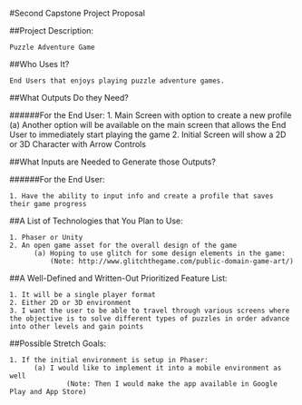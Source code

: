 #Second Capstone Project Proposal

##Project Description:

    Puzzle Adventure Game

##Who Uses It?

    End Users that enjoys playing puzzle adventure games.

##What Outputs Do they Need?

######For the End User:
    1. Main Screen with option to create a new profile
          (a) Another option will be available on the main screen that allows the End User to immediately start playing the game
    2. Initial Screen will show a 2D or 3D Character with Arrow Controls

##What Inputs are Needed to Generate those Outputs?

######For the End User:

    1. Have the ability to input info and create a profile that saves their game progress

##A List of Technologies that You Plan to Use:

    1. Phaser or Unity
    2. An open game asset for the overall design of the game
          (a) Hoping to use glitch for some design elements in the game:
              (Note: http://www.glitchthegame.com/public-domain-game-art/)

##A Well-Defined and Written-Out Prioritized Feature List:

    1. It will be a single player format
    2. Either 2D or 3D environment
    3. I want the user to be able to travel through various screens where the objective is to solve different types of puzzles in order advance into other levels and gain points

##Possible Stretch Goals:

    1. If the initial environment is setup in Phaser:
          (a) I would like to implement it into a mobile environment as well
                  (Note: Then I would make the app available in Google Play and App Store)
